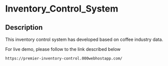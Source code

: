 # Inventory_Control_System
## Description
This inventory control system has developed based on coffee industry data.

For live demo, please follow to the link described below
```
https://premier-inventory-control.000webhostapp.com/
```
